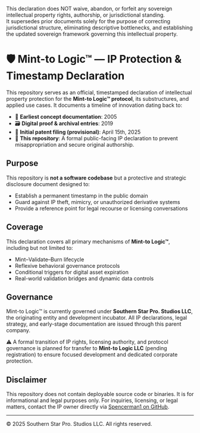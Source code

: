 This declaration does NOT waive, abandon, or forfeit any sovereign intellectual property rights, authorship, or jurisdictional standing.  
It supersedes prior documents solely for the purpose of correcting jurisdictional structure, eliminating descriptive bottlenecks, and establishing the updated sovereign framework governing this intellectual property.  


# 🛡️ Mint-to Logic™ — IP Protection & Timestamp Declaration

This repository serves as an official, timestamped declaration of intellectual property protection for the **Mint-to Logic™ protocol**, its substructures, and applied use cases. It documents a timeline of innovation dating back to:

- 📜 **Earliest concept documentation**: 2005  
- 🗃️ **Digital proof & archival entries**: 2019  
- 📅 **Initial patent filing (provisional)**: April 15th, 2025  
- 🛑 **This repository**: A formal public-facing IP declaration to prevent misappropriation and secure original authorship.

## Purpose

This repository is **not a software codebase** but a protective and strategic disclosure document designed to:

- Establish a permanent timestamp in the public domain
- Guard against IP theft, mimicry, or unauthorized derivative systems
- Provide a reference point for legal recourse or licensing conversations

## Coverage

This declaration covers all primary mechanisms of **Mint-to Logic™**, including but not limited to:

- Mint–Validate–Burn lifecycle
- Reflexive behavioral governance protocols
- Conditional triggers for digital asset expiration
- Real-world validation bridges and dynamic data controls

## Governance

Mint-to Logic™ is currently governed under **Southern Star Pro. Studios LLC**, the originating entity and development incubator. All IP declarations, legal strategy, and early-stage documentation are issued through this parent company.

⚠️ A formal transition of IP rights, licensing authority, and protocol governance is planned for transfer to **Mint-to Logic LLC** (pending registration) to ensure focused development and dedicated corporate protection.


## Disclaimer

This repository does not contain deployable source code or binaries. It is for informational and legal purposes only. For inquiries, licensing, or legal matters, contact the IP owner directly via [Spencerman1 on GitHub](https://github.com/Spencerman1).

---

© 2025 Southern Star Pro. Studios LLC. All rights reserved.
